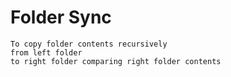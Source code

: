 # Folder Sync

```
To copy folder contents recursively 
from left folder
to right folder comparing right folder contents 
```